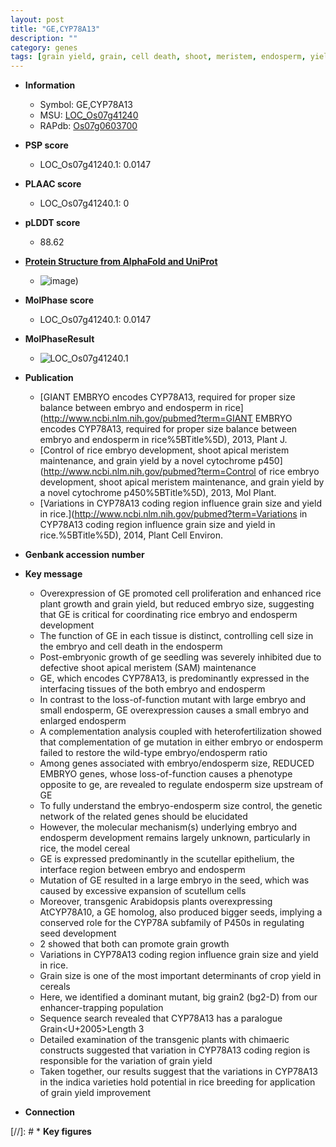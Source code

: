 ```yaml
---
layout: post
title: "GE,CYP78A13"
description: ""
category: genes
tags: [grain yield, grain, cell death, shoot, meristem, endosperm, yield, seed, seed development, shoot apical meristem, growth, seedling, grain size, breeding]
---
```


* **Information**  
    + Symbol: GE,CYP78A13  
    + MSU: [LOC_Os07g41240](http://rice.plantbiology.msu.edu/cgi-bin/ORF_infopage.cgi?orf=LOC_Os07g41240)  
    + RAPdb: [Os07g0603700](http://rapdb.dna.affrc.go.jp/viewer/gbrowse_details/irgsp1?name=Os07g0603700)  

* **PSP score**  
    + LOC_Os07g41240.1: 0.0147

* **PLAAC score**  
    + LOC_Os07g41240.1: 0 

* **pLDDT score**
    + 88.62

* **[Protein Structure from AlphaFold and UniProt](https://www.uniprot.org/uniprotkb/Q6YVW3/entry#structure)**
    + ![image](https://ricepsp.github.io/images/Q6/AF-Q6YVW3-F1.png))

* **MolPhase score**
    + LOC_Os07g41240.1: 0.0147

* **MolPhaseResult**
    + ![LOC_Os07g41240.1](https://ricepsp.github.io/pictures/LOC_Os07g/LOC_Os07g41240.1.png)

* **Publication**  
    + [GIANT EMBRYO encodes CYP78A13, required for proper size balance between embryo and endosperm in rice](http://www.ncbi.nlm.nih.gov/pubmed?term=GIANT EMBRYO encodes CYP78A13, required for proper size balance between embryo and endosperm in rice%5BTitle%5D), 2013, Plant J.
    + [Control of rice embryo development, shoot apical meristem maintenance, and grain yield by a novel cytochrome p450](http://www.ncbi.nlm.nih.gov/pubmed?term=Control of rice embryo development, shoot apical meristem maintenance, and grain yield by a novel cytochrome p450%5BTitle%5D), 2013, Mol Plant.
    + [Variations in CYP78A13 coding region influence grain size and yield in rice.](http://www.ncbi.nlm.nih.gov/pubmed?term=Variations in CYP78A13 coding region influence grain size and yield in rice.%5BTitle%5D), 2014, Plant Cell Environ.

* **Genbank accession number**  

* **Key message**  
    + Overexpression of GE promoted cell proliferation and enhanced rice plant growth and grain yield, but reduced embryo size, suggesting that GE is critical for coordinating rice embryo and endosperm development
    + The function of GE in each tissue is distinct, controlling cell size in the embryo and cell death in the endosperm
    + Post-embryonic growth of ge seedling was severely inhibited due to defective shoot apical meristem (SAM) maintenance
    + GE, which encodes CYP78A13, is predominantly expressed in the interfacing tissues of the both embryo and endosperm
    + In contrast to the loss-of-function mutant with large embryo and small endosperm, GE overexpression causes a small embryo and enlarged endosperm
    + A complementation analysis coupled with heterofertilization showed that complementation of ge mutation in either embryo or endosperm failed to restore the wild-type embryo/endosperm ratio
    + Among genes associated with embryo/endosperm size, REDUCED EMBRYO genes, whose loss-of-function causes a phenotype opposite to ge, are revealed to regulate endosperm size upstream of GE
    + To fully understand the embryo-endosperm size control, the genetic network of the related genes should be elucidated
    + However, the molecular mechanism(s) underlying embryo and endosperm development remains largely unknown, particularly in rice, the model cereal
    + GE is expressed predominantly in the scutellar epithelium, the interface region between embryo and endosperm
    + Mutation of GE resulted in a large embryo in the seed, which was caused by excessive expansion of scutellum cells
    + Moreover, transgenic Arabidopsis plants overexpressing AtCYP78A10, a GE homolog, also produced bigger seeds, implying a conserved role for the CYP78A subfamily of P450s in regulating seed development
    + 2 showed that both can promote grain growth
    + Variations in CYP78A13 coding region influence grain size and yield in rice.
    + Grain size is one of the most important determinants of crop yield in cereals
    + Here, we identified a dominant mutant, big grain2 (bg2-D) from our enhancer-trapping population
    + Sequence search revealed that CYP78A13 has a paralogue Grain<U+2005>Length 3
    + Detailed examination of the transgenic plants with chimaeric constructs suggested that variation in CYP78A13 coding region is responsible for the variation of grain yield
    + Taken together, our results suggest that the variations in CYP78A13 in the indica varieties hold potential in rice breeding for application of grain yield improvement

* **Connection**  

[//]: # * **Key figures**  


